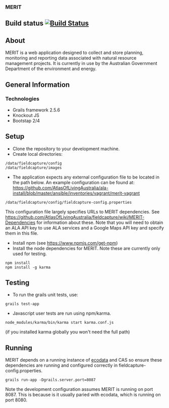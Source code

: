 ### MERIT   
## Build status [![Build Status](https://travis-ci.org/AtlasOfLivingAustralia/fieldcapture.svg?branch=grails-2.4)](https://travis-ci.org/AtlasOfLivingAustralia/fieldcapture)
## About
MERIT is a web application designed to collect and store planning, monitoring and reporting data associated with natural resource management projects.
It is currently in use by the Australian Government Department of the environment and energy. 

## General Information
### Technologies
* Grails framework 2.5.6
* Knockout JS
* Bootstap 2/4

## Setup
* Clone the repository to your development machine.
* Create local directories: 
```
/data/fieldcapture/config
/data/fieldcapture/images
```
* The application expects any external configuration file to be located in the path below.  An example configuration can be found at: https://github.com/AtlasOfLivingAustralia/ala-install/blob/master/ansible/inventories/vagrant/merit-vagrant
```
/data/fieldcapture/config/fieldcapture-config.properties
```
This configuration file largely specifies URLs to MERIT dependencies.  See https://github.com/AtlasOfLivingAustralia/fieldcapture/wiki/MERIT-Dependencies for information about these.
Note that you will need to obtain an ALA API key to use ALA services and a Google Maps API key and specify them in this file.

* Install npm (see https://www.npmjs.com/get-npm)
* Install the node dependencies for MERIT.  Note these are currently only used for testing.

```
npm install
npm install -g karma
```

## Testing
* To run the grails unit tests, use:
```
grails test-app
```

* Javascript user tests are run using npm/karma.
```
node_modules/karma/bin/karma start karma.conf.js
```
(if you installed karma globally you won't need the full path)


## Running
MERIT depends on a running instance of [ecodata](https://github.com/AtlasOfLivingAustralia/ecodata) and CAS so ensure these dependencies are running and configured correctly in fieldcapture-config.properties.
```
grails run-app -Dgrails.server.port=8087
```
Note the development configuration assumes MERIT is running on port 8087.  This is because is it usually paried with ecodata, which is running on port 8080.

